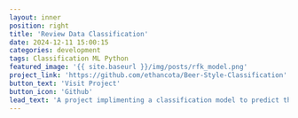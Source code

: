```yaml
---
layout: inner
position: right
title: 'Review Data Classification'
date: 2024-12-11 15:00:15
categories: development
tags: Classification ML Python
featured_image: '{{ site.baseurl }}/img/posts/rfk_model.png'
project_link: 'https://github.com/ethancota/Beer-Style-Classification'
button_text: 'Visit Project'
button_icon: 'Github'
lead_text: 'A project implimenting a classification model to predict the type of drink by modeling the ratings and text data using a dataset of 1.5M reviews from RateBeer'
---
```

